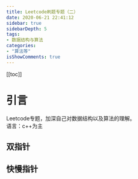 ```yaml
---
title: Leetcode刷题专题（二）
date: 2020-06-21 22:41:12
sidebar: true
sidebarDepth: 5
tags:
- 数据结构与算法
categories:
- "算法等"
isShowComments: true
---
```

[[toc]]

# 引言

Leetcode专题，加深自己对数据结构以及算法的理解。<br/>
语言：c++为主

## 双指针


## 快慢指针



